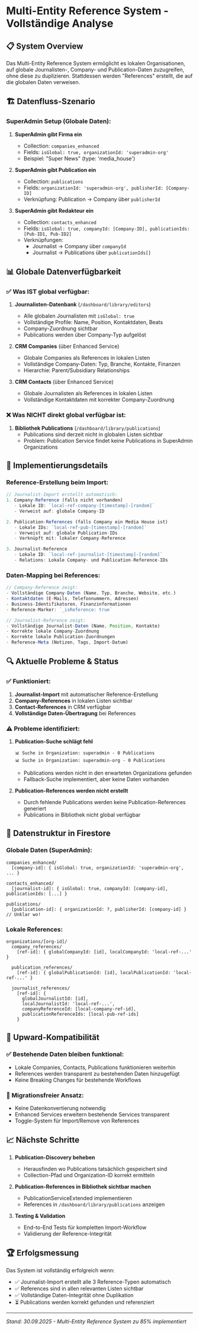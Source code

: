 # Multi-Entity Reference System - Vollständige Analyse

## 📋 System Overview

Das Multi-Entity Reference System ermöglicht es lokalen Organisationen, auf globale Journalisten-, Company- und Publication-Daten zuzugreifen, ohne diese zu duplizieren. Stattdessen werden "References" erstellt, die auf die globalen Daten verweisen.

## 🏗️ Datenfluss-Szenario

### SuperAdmin Setup (Globale Daten):

1. **SuperAdmin gibt Firma ein**
   - Collection: `companies_enhanced`
   - Fields: `isGlobal: true, organizationId: 'superadmin-org'`
   - Beispiel: "Super News" (type: 'media_house')

2. **SuperAdmin gibt Publication ein**
   - Collection: `publications`
   - Fields: `organizationId: 'superadmin-org', publisherId: [Company-ID]`
   - Verknüpfung: Publication → Company über `publisherId`

3. **SuperAdmin gibt Redakteur ein**
   - Collection: `contacts_enhanced`
   - Fields: `isGlobal: true, companyId: [Company-ID], publicationIds: [Pub-ID1, Pub-ID2]`
   - Verknüpfungen:
     - Journalist → Company über `companyId`
     - Journalist → Publications über `publicationIds[]`

## 📊 Globale Datenverfügbarkeit

### ✅ Was IST global verfügbar:

1. **Journalisten-Datenbank** (`/dashboard/library/editors`)
   - Alle globalen Journalisten mit `isGlobal: true`
   - Vollständige Profile: Name, Position, Kontaktdaten, Beats
   - Company-Zuordnung sichtbar
   - Publications werden über Company-Typ aufgelöst

2. **CRM Companies** (über Enhanced Service)
   - Globale Companies als References in lokalen Listen
   - Vollständige Company-Daten: Typ, Branche, Kontakte, Finanzen
   - Hierarchie: Parent/Subsidiary Relationships

3. **CRM Contacts** (über Enhanced Service)
   - Globale Journalisten als References in lokalen Listen
   - Vollständige Kontaktdaten mit korrekter Company-Zuordnung

### ❌ Was NICHT direkt global verfügbar ist:

1. **Bibliothek Publications** (`/dashboard/library/publications`)
   - Publications sind derzeit nicht in globalen Listen sichtbar
   - Problem: Publication Service findet keine Publications in SuperAdmin Organizations

## 🔧 Implementierungsdetails

### Reference-Erstellung beim Import:

```typescript
// Journalist-Import erstellt automatisch:
1. Company-Reference (falls nicht vorhanden)
   - Lokale ID: `local-ref-company-[timestamp]-[random]`
   - Verweist auf: globale Company-ID

2. Publication-References (falls Company ein Media House ist)
   - Lokale IDs: `local-ref-pub-[timestamp]-[random]`
   - Verweist auf: globale Publication-IDs
   - Verknüpft mit: lokaler Company-Reference

3. Journalist-Reference
   - Lokale ID: `local-ref-journalist-[timestamp]-[random]`
   - Relations: Lokale Company- und Publication-Reference-IDs
```

### Daten-Mapping bei References:

```typescript
// Company-Reference zeigt:
- Vollständige Company-Daten (Name, Typ, Branche, Website, etc.)
- Kontaktdaten (E-Mails, Telefonnummern, Adressen)
- Business-Identifikatoren, Finanzinformationen
- Reference-Marker: `_isReference: true`

// Journalist-Reference zeigt:
- Vollständige Journalist-Daten (Name, Position, Kontakte)
- Korrekte lokale Company-Zuordnung
- Korrekte lokale Publication-Zuordnungen
- Reference-Meta (Notizen, Tags, Import-Datum)
```

## 🔍 Aktuelle Probleme & Status

### ✅ Funktioniert:
1. **Journalist-Import** mit automatischer Reference-Erstellung
2. **Company-References** in lokalen Listen sichtbar
3. **Contact-References** in CRM verfügbar
4. **Vollständige Daten-Übertragung** bei References

### ⚠️ Probleme identifiziert:

1. **Publication-Suche schlägt fehl**
   ```
   📊 Suche in Organization: superadmin - 0 Publications
   📊 Suche in Organization: superadmin-org - 0 Publications
   ```
   - Publications werden nicht in den erwarteten Organizations gefunden
   - Fallback-Suche implementiert, aber keine Daten vorhanden

2. **Publication-References werden nicht erstellt**
   - Durch fehlende Publications werden keine Publication-References generiert
   - Publications in Bibliothek nicht global verfügbar

## 💾 Datenstruktur in Firestore

### Globale Daten (SuperAdmin):
```
companies_enhanced/
  [company-id]: { isGlobal: true, organizationId: 'superadmin-org', ... }

contacts_enhanced/
  [journalist-id]: { isGlobal: true, companyId: [company-id], publicationIds: [...] }

publications/
  [publication-id]: { organizationId: ?, publisherId: [company-id] } // Unklar wo!
```

### Lokale References:
```
organizations/[org-id]/
  company_references/
    [ref-id]: { globalCompanyId: [id], localCompanyId: 'local-ref-...' }

  publication_references/
    [ref-id]: { globalPublicationId: [id], localPublicationId: 'local-ref-...' }

  journalist_references/
    [ref-id]: {
      globalJournalistId: [id],
      localJournalistId: 'local-ref-...',
      companyReferenceId: [local-company-ref-id],
      publicationReferenceIds: [local-pub-ref-ids]
    }
```

## 🎯 Upward-Kompatibilität

### ✅ Bestehende Daten bleiben funktional:
- Lokale Companies, Contacts, Publications funktionieren weiterhin
- References werden transparent zu bestehenden Daten hinzugefügt
- Keine Breaking Changes für bestehende Workflows

### 🔄 Migrationsfreier Ansatz:
- Keine Datenkonvertierung notwendig
- Enhanced Services erweitern bestehende Services transparent
- Toggle-System für Import/Remove von References

## 📈 Nächste Schritte

1. **Publication-Discovery beheben**
   - Herausfinden wo Publications tatsächlich gespeichert sind
   - Collection-Pfad und Organization-ID korrekt ermitteln

2. **Publication-References in Bibliothek sichtbar machen**
   - PublicationServiceExtended implementieren
   - References in `/dashboard/library/publications` anzeigen

3. **Testing & Validation**
   - End-to-End Tests für kompletten Import-Workflow
   - Validierung der Reference-Integrität

## 🏆 Erfolgsmessung

Das System ist vollständig erfolgreich wenn:
- ✅ Journalist-Import erstellt alle 3 Reference-Typen automatisch
- ✅ References sind in allen relevanten Listen sichtbar
- ✅ Vollständige Daten-Integrität ohne Duplikation
- ⏳ Publications werden korrekt gefunden und referenziert

---

*Stand: 30.09.2025 - Multi-Entity Reference System zu 85% implementiert*